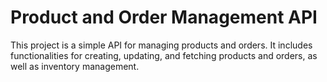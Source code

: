# Product and Order Management API

This project is a simple API for managing products and orders. It includes functionalities for creating, updating, and fetching products and orders, as well as inventory management.